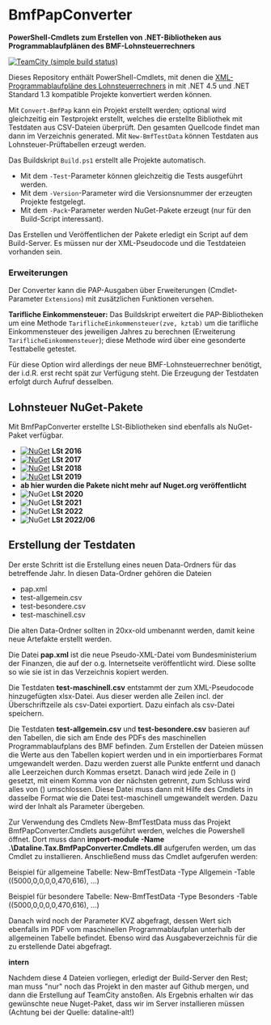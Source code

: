 # BmfPapConverter
**PowerShell-Cmdlets zum Erstellen von .NET-Bibliotheken aus Programmablaufplänen des BMF-Lohnsteuerrechners**

[![TeamCity (simple build status)](https://img.shields.io/teamcity/https/build.service-dataline.de/s/OpenSource_DatalineTaxBmfPapConverter.svg)]()

Dieses Repository enthält PowerShell-Cmdlets, mit denen die [XML-Programmablaufpläne des Lohnsteuerrechners](https://www.bmf-steuerrechner.de/) in mit .NET 4.5 und .NET Standard 1.3 kompatible Projekte konvertiert werden können.

Mit ```Convert-BmfPap``` kann ein Projekt erstellt werden; optional wird gleichzeitig ein Testprojekt erstellt, welches die erstellte Bibliothek mit Testdaten aus CSV-Dateien überprüft. Den gesamten Quellcode findet man dann im Verzeichnis generated.
Mit ```New-BmfTestData``` können Testdaten aus Lohnsteuer-Prüftabellen erzeugt werden.

Das Buildskript ```Build.ps1``` erstellt alle Projekte automatisch. 
* Mit dem ```-Test```-Parameter können gleichzeitig die Tests ausgeführt werden. 
* Mit dem ```-Version```-Parameter wird die Versionsnummer der erzeugten Projekte festgelegt. 
* Mit dem ```-Pack```-Parameter werden NuGet-Pakete erzeugt (nur für den Build-Script interessant).

Das Erstellen und Veröffentlichen der Pakete erledigt ein Script auf dem Build-Server. Es müssen nur der XML-Pseudocode und die Testdateien vorhanden sein.

### Erweiterungen

Der Converter kann die PAP-Ausgaben über Erweiterungen (Cmdlet-Parameter ```Extensions```) mit zusätzlichen Funktionen versehen.

**Tarifliche Einkommensteuer:** Das Buildskript erweitert die PAP-Bibliotheken um eine Methode ```TariflicheEinkommensteuer(zve, kztab)``` um die tarifliche Einkommensteuer des jeweiligen Jahres zu berechnen (Erweiterung ```TariflicheEinkommensteuer```); diese Methode wird über eine gesonderte Testtabelle getestet.

Für diese Option wird allerdings der neue BMF-Lohnsteuerrechner benötigt, der i.d.R. erst recht spät zur Verfügung steht. Die Erzeugung der Testdaten erfolgt durch Aufruf desselben.

## Lohnsteuer NuGet-Pakete
Mit BmfPapConverter erstellte LSt-Bibliotheken sind ebenfalls als NuGet-Paket verfügbar.

* [![NuGet](https://img.shields.io/nuget/v/Dataline.Tax.LSt2016.svg)](https://www.nuget.org/packages/Dataline.Tax.LSt2016/) **LSt 2016**
* [![NuGet](https://img.shields.io/nuget/v/Dataline.Tax.LSt2017.svg)](https://www.nuget.org/packages/Dataline.Tax.LSt2017/) **LSt 2017**
* [![NuGet](https://img.shields.io/nuget/v/Dataline.Tax.LSt2018.svg)](https://www.nuget.org/packages/Dataline.Tax.LSt2018/) **LSt 2018**
* [![NuGet](https://img.shields.io/nuget/v/Dataline.Tax.LSt2019.svg)](https://www.nuget.org/packages/Dataline.Tax.LSt2019/) **LSt 2019**
* **ab hier wurden die Pakete nicht mehr auf Nuget.org veröffentlicht**
* ![NuGet](https://img.shields.io/badge/nuget-v2.2.4-blue) **LSt 2020** 
* ![NuGet](https://img.shields.io/badge/nuget-v2.2.5-blue) **LSt 2021** 
* ![NuGet](https://img.shields.io/badge/nuget-v2.2.6-blue) **LSt 2022** 
* ![NuGet](https://img.shields.io/badge/nuget-v2.2.7-blue) **LSt 2022/06**


## Erstellung der Testdaten
Der erste Schritt ist die Erstellung eines neuen Data-Ordners für das betreffende Jahr. In diesen Data-Ordner gehören die Dateien
* pap.xml
* test-allgemein.csv
* test-besondere.csv
* test-maschinell.csv

Die alten Data-Ordner sollten in 20xx-old umbenannt werden, damit keine neue Artefakte erstellt werden. 

Die Datei **pap.xml** ist die neue Pseudo-XML-Datei vom Bundesministerium der Finanzen, die auf der o.g. Internetseite veröffentlicht wird. Diese sollte so wie sie ist in das Verzeichnis kopiert werden.

Die Testdaten **test-maschinell.csv** entstammt der zum XML-Pseudocode hinzugefügten xlsx-Datei. Aus dieser werden alle Zeilen incl. der Überschriftzeile als csv-Datei exportiert. Dazu einfach als csv-Datei speichern.

Die Testdaten **test-allgemein.csv** und **test-besondere.csv** basieren auf den Tabellen, die sich am Ende des PDFs des maschinellen Programmablaufplans des BMF befinden. 
Zum Erstellen der Dateien müssen die Werte aus den Tabellen kopiert werden und in ein importierbares Format umgewandelt werden. Dazu werden zuerst alle Punkte entfernt und danach alle Leerzeichen durch Kommas ersetzt.
Danach wird jede Zeile in () gesetzt, mit einem Komma von der nächsten getrennt, zum Schluss wird alles von () umschlossen. 
Diese Datei muss dann mit Hilfe des Cmdlets in dasselbe Format wie die Datei test-maschinell umgewandelt werden. Dazu wird der Inhalt als Parameter übergeben.

Zur Verwendung des Cmdlets New-BmfTestData muss das Projekt BmfPapConverter.Cmdlets ausgeführt werden, welches die Powershell öffnet. Dort muss dann **import-module -Name .\Dataline.Tax.BmfPapConverter.Cmdlets.dll** aufgerufen werden, um das Cmdlet zu installieren.
Anschließend muss das Cmdlet aufgerufen werden:

Beispiel für allgemeine Tabelle: New-BmfTestData -Type Allgemein -Table ((5000,0,0,0,0,470,616), ...)

Beispiel für besondere Tabelle: New-BmfTestData -Type Besonders -Table ((5000,0,0,0,0,470,616), ...)
  
Danach wird noch der Parameter KVZ abgefragt, dessen Wert sich ebenfalls im PDF vom maschinellen Programmablaufplan unterhalb der allgemeinen Tabelle befindet. 
Ebenso wird das Ausgabeverzeichnis für die zu erstellende Datei abgefragt.

**intern**

Nachdem diese 4 Dateien vorliegen, erledigt der Build-Server den Rest; man muss "nur" noch das Projekt in den master auf Github mergen, und dann die Erstellung auf TeamCity anstoßen. Als Ergebnis erhalten wir das gewünschte neue Nuget-Paket, dass wir im Server installieren müssen (Achtung bei der Quelle: dataline-alt!)
